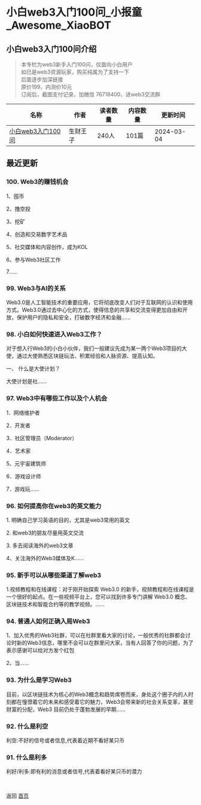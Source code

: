 # 小白web3入门100问_小报童_Awesome_XiaoBOT

## 小白web3入门100问介绍
> 本专栏为web3新手入门100问，仅面向小白用户    
如已是web3资源玩家，购买纯属为了支持一下    
后面逐步加深链接    
原价199，内测价10元    
订阅后，截图支付记录，加微信 76718400，进web3交流群  
  


|名称|作者|读者数量|内容数量|更新时间|
|---|---|---|---|---|
|[小白web3入门100问](https://xiaobot.net/p/web123?refer=0b133df9-27dc-423b-8101-639049001c13)|生财王子|240人|101篇|2024-03-04|

## 最近更新
### 100\. Web3的赚钱机会

1、囤币

2、撸空投

3、挖矿

4、创造和交易数字艺术品

5、社交媒体和内容创作，成为KOL

6、参与Web3社区工作

7......

### 99\. Web3与AI的关系

Web3.0是人工智能技术的重要应用，它将彻底改变人们对于互联网的认识和使用方式。Web3.0通过去中心化的方式，使得信息的共享和交流变得更加自由和开放，保护用户的隐私和安全，打破数字经济和金融......

### 98\. 小白如何快速进入Web3工作？

对于想入行Web3的小白小伙伴，我们一般建议先成为某一两个Web3项目的大使，通过大使熟悉区块链玩法、积累经验和人脉资源、提高认知。

一、 什么是大使计划？

大使计划是社......

### 97\. Web3中有哪些工作以及个人机会

1．网络维护者

2．开发者

3．社区管理员（Moderator）

4．艺术家

5、元宇宙建筑师

6．游戏设计师

7．游戏玩......

### 96\. 如何提高你在web3的英文能力

1\. 明确自己学习英语的目的，尤其是web3常用的英文

2\. 和web3的朋友尽量用英文交流

3\. 多去阅读海外的web3文章

4、关注海外的Web3媒体及K......

### 95\. 新手可以从哪些渠道了解web3

1.视频教程和在线课程：对于刚开始探索 Web3.0 的新手，视频教程和在线课程是一个很好的起点。在一些视频平台上，您可以找到许多专门讲解 Web3.0
概念、区块链技术和智能合约等的教学视频。......

### 94\. 普通人如何正确入局Web3

1、加入优秀的Web3社群，可以在社群里看大家的讨论，一般优秀的社群都会讨论时新的Web3信息，哪里不会可以在群里问大家，当有人回答了你的问题，为了表示感谢可以给对方发个红包

2、当......

### 93\. 为什么是学习Web3

目前，以区块链技术为核心的Web3概念和趋势席卷而来，身处这个圈子内的人时刻都在憧憬着它的未来和感受着它的魅力，Web3会带来新的社会关系变革，甚至财富的分配，Web3
目前仍处于蓬勃发展的早期......

### 92\. 什么是利空

利空:不好的信号或者信息,代表着近期不看好某只币

### 91\. 什么是利多

利好/利多:即有利的消息或者信号,代表着看好某只币的潜力


<a href="https://github.com/Reno9527/awesome-xiaobot" style="color: white; text-decoration: none;">awesome-xiaobot</a>

返回 [首页](../README.md)
